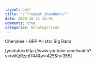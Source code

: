 ```yaml
---
layout: post
title: "\"Trumpet showdown\""
date: 2009-10-31 18:01
comments: true
categories: Uncategorized
---
```

<p>Cherokee - GRP All star Big Band</p>
[youtube=http://www.youtube.com/watch?v=twKzRzcd744&w=425&h=355]
